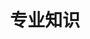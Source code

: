 ---
title: 专业知识
icon: fa-solid fa-graduation-cap
index: false
dir:
  link: false
  collapsible: true
---